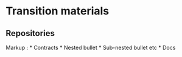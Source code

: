 # Transition materials


## Repositories
 Markup : * Contracts
              * Nested bullet
                  * Sub-nested bullet etc
          * Docs